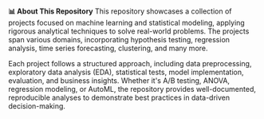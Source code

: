**📊 About This Repository**
This repository showcases a collection of projects focused on machine learning and statistical modeling, applying rigorous analytical techniques to solve real-world problems. The projects span various domains, incorporating hypothesis testing, regression analysis, time series forecasting, clustering, and many more.

Each project follows a structured approach, including data preprocessing, exploratory data analysis (EDA), statistical tests, model implementation, evaluation, and business insights. Whether it's A/B testing, ANOVA, regression modeling, or AutoML, the repository provides well-documented, reproducible analyses to demonstrate best practices in data-driven decision-making.

